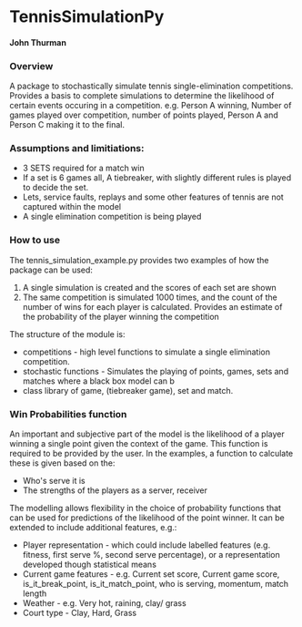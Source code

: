 # TennisSimulationPy
#### John Thurman

### Overview
A package to stochastically simulate tennis single-elimination competitions. Provides a basis to complete simulations to determine the likelihood of certain events occuring in a competition. e.g. Person A winning, Number of games played over competition, number of points played, Person A and Person C making it to the final.

### Assumptions and limitiations:
* 3 SETS required for a match win
* If a set is 6 games all, A tiebreaker, with slightly different rules is played to decide the set.
* Lets, service faults, replays and some other features of tennis are not captured within the model
* A single elimination competition is being played

### How to use
The tennis_simulation_example.py provides two examples of how the package can be used:
1. A single simulation is created and the scores of each set are shown
2. The same competition is simulated 1000 times, and the count of the number of wins for each player is calculated. Provides an estimate of the probability of the player winning the competition

The structure of the module is:
* competitions - high level functions to simulate a single elimination competition.
* stochastic functions - Simulates the playing of points, games, sets and matches where a black box model can b
* class library of game, (tiebreaker game), set and match.

### Win Probabilities function
An important and subjective part of the model is the likelihood of a player winning a single point given the context of the game. This function is required to be provided by the user. In the examples, a function to calculate these is given based on the:
* Who's serve it is
* The strengths of the players as a server, receiver

The modelling allows flexibility in the choice of probability functions that can be used for predictions of the likelihood of the point winner. It can be extended to include additional features, e.g.:
* Player representation - which could include labelled features (e.g. fitness, first serve %, second serve percentage), or a representation developed though statistical means
* Current game features - e.g. Current set score, Current game score, is_it_break_point, is_it_match_point, who is serving, momentum, match length
* Weather - e.g. Very hot, raining, clay/ grass
* Court type - Clay, Hard, Grass
